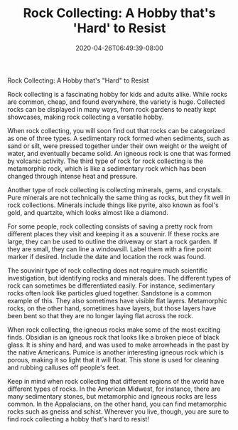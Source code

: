 ﻿---
title: "Rock Collecting:  A Hobby that's 'Hard' to Resist"
date: 2020-04-26T06:49:39-08:00
description: "Hobby Articles Tips for Web Success"
featured_image: "/images/Hobby Articles.jpg"
tags: ["Hobby Articles"]
---

Rock Collecting:  A Hobby that's "Hard" to Resist

Rock collecting is a fascinating hobby for kids and adults alike.  While rocks are common, cheap, and found everywhere, the variety is huge.  Collected rocks can be displayed in many ways, from rock gardens to neatly kept showcases, making rock collecting a versatile hobby.

When rock collecting, you will soon find out that rocks can be categorized as one of three types.  A sedimentary rock formed when sediments, such as sand or silt, were pressed together under their own weight or the weight of water, and eventually became solid.  An igneous rock is one that was formed by volcanic activity.  The third type of rock for rock collecting is the metamorphic rock, which is like a sedimentary rock which has been changed through intense heat and pressure.

Another type of rock collecting is collecting minerals, gems, and crystals.  Pure minerals are not technically the same thing as rocks, but they fit well in rock collections.  Minerals include things like pyrite, also known as fool's gold, and quartzite, which looks almost like a diamond.

For some people, rock collecting consists of saving a pretty rock from different places they visit and keeping it as a souvenir.  If these rocks are large, they can be used to outline the driveway or start a rock garden.  If they are small, they can line a windowsill.  Label them with a fine point marker if desired.  Include the date and location the rock was found.

The souvinir type of rock collecting does not require much scientific investigation, but identifying rocks and minerals does.  The different types of rock can sometimes be differentiated easily.  For instance, sedimentary rocks often look like particles glued together.  Sandstone is a common example of this. They also sometimes have visible flat layers.  Metamorphic rocks, on the other hand, sometimes have layers, but those layers have been bent so that they are no longer laying flat across the rock.

When rock collecting, the igneous rocks make some of the most exciting finds.  Obsidian is an igneous rock that looks like a broken piece of black glass.  It is shiny and hard, and was used to make arrowheads in the past by the native Americans.  Pumice is another interesting igneous rock which is porous, making it so light that it will float.  This stone is used for cleaning and rubbing calluses off people's feet.

Keep in mind when rock collecting that different regions of the world have different types of rocks.  In the American Midwest, for instance, there are many sedimentary stones, but metamorphic and igneous rocks are less common.  In the Appalacians, on the other hand, you can find metamorphic rocks such as gneiss and schist.  Wherever you live, though, you are sure to find rock collecting a hobby that's hard to resist!
